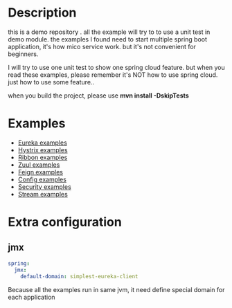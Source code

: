 # Description
this is a demo repository . 
all the example will try to to use a unit test in demo module. the examples I found need to start multiple spring boot 
application, it's how mico service work. but it's not convenient for beginners.

I will try to use one unit test to show one spring cloud feature. but when you read these examples, please remember it's
NOT how to use spring cloud. just how to use some feature..

when you build the project, please use **mvn install -DskipTests**

# Examples

- [Eureka examples](demo/eureka-demo/README.md)
- [Hystrix examples](demo/hystrix-demo/README.md)
- [Ribbon examples](demo/ribbon-demo/README.md)
- [Zuul examples](demo/zuul-demo/README.md)
- [Feign examples](demo/feign-demo/README.md)
- [Config examples](demo/config-demo/README.md)
- [Security examples](demo/security-demo/README.md)
- [Stream examples](demo/stream-demo/README.md)



# Extra configuration

## jmx
```yml 
spring:
  jmx:
    default-domain: simplest-eureka-client
``` 
Because all the examples run in same jvm, it need define special domain for each application

  
